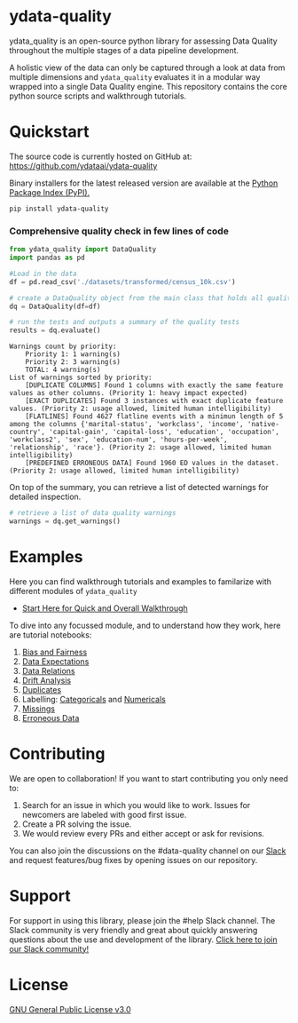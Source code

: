 # ydata-quality

ydata_quality is an open-source python library for assessing Data Quality throughout the multiple stages of a data pipeline development. 

A holistic view of the data can only be captured through a look at data from multiple dimensions and `ydata_quality` evaluates it in a modular way wrapped into a single Data Quality engine. This repository contains the core python source scripts and walkthrough tutorials.

# Quickstart

The source code is currently hosted on GitHub at: https://github.com/ydataai/ydata-quality

Binary installers for the latest released version are available at the [Python Package Index (PyPI).](https://pypi.org/project/ydata-quality/)
```
pip install ydata-quality
```

### Comprehensive quality check in few lines of code

```python
from ydata_quality import DataQuality
import pandas as pd

#Load in the data
df = pd.read_csv('./datasets/transformed/census_10k.csv')

# create a DataQuality object from the main class that holds all quality modules
dq = DataQuality(df=df)

# run the tests and outputs a summary of the quality tests
results = dq.evaluate()
```
```
Warnings count by priority:
	Priority 1: 1 warning(s)
	Priority 2: 3 warning(s)
	TOTAL: 4 warning(s)
List of warnings sorted by priority:
	[DUPLICATE COLUMNS] Found 1 columns with exactly the same feature values as other columns. (Priority 1: heavy impact expected)
	[EXACT DUPLICATES] Found 3 instances with exact duplicate feature values. (Priority 2: usage allowed, limited human intelligibility)
	[FLATLINES] Found 4627 flatline events with a minimun length of 5 among the columns {'marital-status', 'workclass', 'income', 'native-country', 'capital-gain', 'capital-loss', 'education', 'occupation', 'workclass2', 'sex', 'education-num', 'hours-per-week', 'relationship', 'race'}. (Priority 2: usage allowed, limited human intelligibility)
	[PREDEFINED ERRONEOUS DATA] Found 1960 ED values in the dataset. (Priority 2: usage allowed, limited human intelligibility)
```


On top of the summary, you can retrieve a list of detected warnings for detailed inspection.
```python
# retrieve a list of data quality warnings 
warnings = dq.get_warnings()
```
# Examples

Here you can find walkthrough tutorials and examples to familarize with different modules of `ydata_quality`

- [Start Here for Quick and Overall Walkthrough](https://github.com/ydataai/ydata-quality/blob/master/tutorials/main.ipynb)

To dive into any focussed module, and to understand how they work, here are tutorial notebooks:
1. [Bias and Fairness](https://github.com/ydataai/ydata-quality/blob/master/tutorials/bias_fairness.ipynb)
2.  [Data Expectations](https://github.com/ydataai/ydata-quality/blob/master/tutorials/data_expectations.ipynb)
3.  [Data Relations](https://github.com/ydataai/ydata-quality/blob/master/tutorials/data_relations.ipynb)
4.  [Drift Analysis](https://github.com/ydataai/ydata-quality/blob/master/tutorials/drift.ipynb)
5.  [Duplicates](https://github.com/ydataai/ydata-quality/blob/master/tutorials/duplicates.ipynb)
6.  Labelling: [Categoricals](https://github.com/ydataai/ydata-quality/blob/master/tutorials/labelling_categorical.ipynb) and [Numericals](https://github.com/ydataai/ydata-quality/blob/master/tutorials/labelling_numerical.ipynb)
7.  [Missings](https://github.com/ydataai/ydata-quality/blob/master/tutorials/missings.ipynb)
8.  [Erroneous Data](https://github.com/ydataai/ydata-quality/blob/master/tutorials/erroneous_data.ipynb)

# Contributing
We are open to collaboration! If you want to start contributing you only need to:
1. Search for an issue in which you would like to work. Issues for newcomers are labeled with good first issue.
2. Create a PR solving the issue.
3. We would review every PRs and either accept or ask for revisions.

You can also join the discussions on the #data-quality channel on our [Slack](http://slack.ydata.ai) and request features/bug fixes by opening issues on our repository.

# Support
For support in using this library, please join the #help Slack channel. The Slack community is very friendly and great about quickly answering questions about the use and development of the library. [Click here to join our Slack community!](http://slack.ydata.ai/)

# License
[GNU General Public License v3.0](https://github.com/ydataai/ydata-quality/blob/master/LICENSE)

